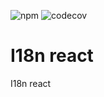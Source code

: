![npm](https://img.shields.io/npm/v/@txo/i18n-react)
![codecov](https://img.shields.io/codecov/c/github/technology-studio/i18n-react)
# I18n react #

I18n react
